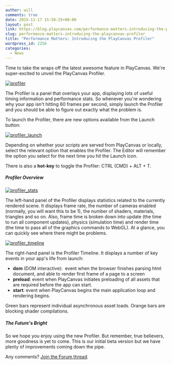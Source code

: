 ```yaml
---
author: will
comments: true
date: 2015-11-17 15:50:25+00:00
layout: post
link: https://blog.playcanvas.com/performance-matters-introducing-the-playcanvas-profiler/
slug: performance-matters-introducing-the-playcanvas-profiler
title: "Performance Matters: Introducing the PlayCanvas Profiler"
wordpress_id: 2256
categories:
  - News
---
```


Time to take the wraps off the latest awesome feature in PlayCanvas. We're super-excited to unveil the PlayCanvas Profiler.

[![profiler](https://blog.playcanvas.com/wp-content/uploads/2015/11/profiler.png)](http://blog.playcanvas.com/wp-content/uploads/2015/11/profiler.png)

The Profiler is a panel that overlays your app, displaying lots of useful timing information and performance stats. So whenever you're wondering why your app isn't hitting 60 frames per second, simply launch the Profiler and you should be able to figure out exactly what the problem is.

To launch the Profiler, there are new options available from the Launch button:

[![profiler_launch](https://blog.playcanvas.com/wp-content/uploads/2015/11/profiler_launch.png)](http://blog.playcanvas.com/wp-content/uploads/2015/11/profiler_launch.png)

Depending on whether your scripts are served from PlayCanvas or locally, select the relevant option that enables the Profiler. The Editor will remember the option you select for the next time you hit the Launch icon.

There is also a **hot-key** to toggle the Profiler: CTRL (CMD) + ALT + T.

##### Profiler Overview

[![profiler_stats](https://blog.playcanvas.com/wp-content/uploads/2015/11/profiler_stats.png)](http://blog.playcanvas.com/wp-content/uploads/2015/11/profiler_stats.png)

The left-hand panel of the Profiler displays statistics related to the currently rendered scene. It displays frame rate, the number of cameras enabled (normally, you will want this to be 1), the number of shaders, materials, triangles and so on. Also, frame time is broken down into update (the time to run all component updates), physics (simulation time) and render time (the time to pass all of the graphics commands to WebGL). At a glance, you can quickly see where there might be problems.

[![profiler_timeline](https://blog.playcanvas.com/wp-content/uploads/2015/11/profiler_timeline.png)](http://blog.playcanvas.com/wp-content/uploads/2015/11/profiler_timeline.png)

The right-hand panel is the Profiler Timeline. It displays a number of key events in your app's life from launch:

- **dom** (DOM interactive):  event when the browser finishes parsing html document, and able to render first frame of a page to a screen
- **preload**: event when PlayCanvas initiates preloading of all assets that are required before the app can start.
- **start**: event when PlayCanvas begins the main application loop and rendering begins.

Green bars represent individual asynchronous asset loads. Orange bars are blocking shader compilations.

##### The Future's Bright

So we hope you enjoy using the new Profiler. But remember, true believers, more goodness is yet to come. This is our initial beta version but we have plenty of improvements coming down the pipe.

Any comments? [Join the Forum thread](http://forum.playcanvas.com/t/introducing-the-new-playcanvas-profiler/1171).
